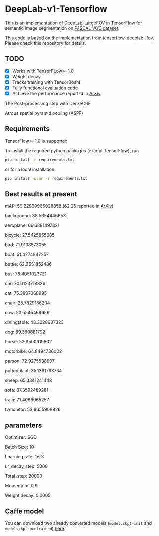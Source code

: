 # DeepLab-v1-Tensorflow

This is an implementation of [DeepLab-LargeFOV](http://ccvl.stat.ucla.edu/deeplab-models/deeplab-largefov/) in TensorFlow for semantic image segmentation on [PASCAL VOC dataset](http://host.robots.ox.ac.uk/pascal/VOC/).

This code is based on the implementation from [tensorflow-deeplab-lfov](https://github.com/DrSleep/tensorflow-deeplab-lfov). Please check this repository for details.

## TODO

- [x] Works with TensorFLow>=1.0
- [x] Weight decay
- [x] Tracks training with TensorBoard
- [x] Fully functional evaluation code
- [x] Achieve the performance reported in [ArXiv](https://arxiv.org/abs/1606.00915)

The Post-processing step with DenseCRF

Atrous spatial pyramid pooling (ASPP)

## Requirements

TensorFlow>=1.0 is supported

To install the required python packages (except TensorFlow), run
```bash
pip install -r requirements.txt
```
or for a local installation
```bash
pip install -user -r requirements.txt
```

## Best results at present

mAP: 59.22999966028858 (62.25 reported in [ArXiv](https://arxiv.org/abs/1606.00915))

background: 88.5654446653

aeroplane: 66.6891497821

bicycle: 27.5425855685

bird: 71.9108573055

boat: 51.4274847257

bottle: 62.3651852486

bus: 78.4051023721

car: 70.6123718826

cat: 75.3887068995

chair: 25.7829156204

cow: 53.5545469656

diningtable: 48.3028937323

dog: 69.360881792

horse: 52.9500919802

motorbike: 64.8494736002

person: 72.9275538607

pottedplant: 35.1361763734

sheep: 65.3341241448

sofa: 37.3502489281

train: 71.4086065257

tvmonitor: 53.9655908926

## parameters
Optimizer: SGD

Batch Size: 10

Learning rate: 1e-3

Lr_decay_step: 5000

Total_step: 20000

Momentum: 0.9

Weight decay: 0.0005

## Caffe model

You can download two already converted models (`model.ckpt-init` and `model.ckpt-pretrained`) [here](https://drive.google.com/open?id=0B_rootXHuswsTF90M1NWQmFYelU).

